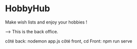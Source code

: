 # HobbyHub

Make wish lists and enjoy your hobbies !

--> This is the back office.

côté back: nodemon app.js
côté front, cd Front: npm run serve
